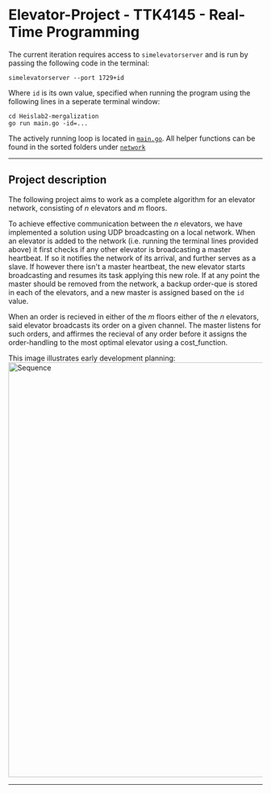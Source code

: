 Elevator-Project - TTK4145 - Real-Time Programming
==================================================

The current iteration requires access to `simelevatorserver` and is run by passing the following code in the terminal:
```
simelevatorserver --port 1729+id
```
Where `id` is its own value, specified when running the program using the following lines in a seperate terminal window:
```
cd Heislab2-mergalization
go run main.go -id=...
```
The actively running loop is located in [`main.go`](main.go). 
All helper functions can be found in the sorted folders under [`network`](network)
________

Project description
---------------
The following project aims to work as a complete algorithm for an elevator network, consisting of $n$ elevators and $m$ floors.

To achieve effective communication between the $n$ elevators, we have implemented a solution using UDP broadcasting on a local network. 
When an elevator is added to the network (i.e. running the terminal lines provided above) 
it first checks if any other elevator is broadcasting a master heartbeat. If so it notifies the network of its arrival, and further serves as a slave.
If however there isn't a master heartbeat, the new elevator starts broadcasting and resumes its task applying this new role.
If at any point the master should be removed from the network, a backup order-que is stored in each of the elevators, and a new master is assigned based on the `id` value.

When an order is recieved in either of the $m$ floors either of the $n$ elevators, said elevator broadcasts its order on a given channel. 
The master listens for such orders, and affirmes the recieval of any order before it assigns the order-handling to the most optimal elevator using a cost_function.

This image illustrates early development planning:
<img width="821" alt="Sequence" src="https://github.com/user-attachments/assets/2d16bf8d-7345-42fa-b360-561b9bcdcc23" />

________
